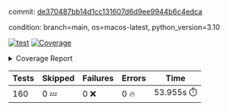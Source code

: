 commit: [de370487bb14d1cc131607d6d9ee9944b6c4edca](https://github.com/rcmdnk/homebrew-file/tree/de370487bb14d1cc131607d6d9ee9944b6c4edca)

condition: branch=main, os=macos-latest, python_version=3.10

[![test](https://github.com/rcmdnk/homebrew-file/actions/workflows/test.yml/badge.svg)](https://github.com/rcmdnk/homebrew-file/actions/runs/14864052026)
<a href="https://github.com/rcmdnk/homebrew-file/blob/de370487bb14d1cc131607d6d9ee9944b6c4edca/README.md"><img alt="Coverage" src="https://img.shields.io/badge/Coverage-0%25-red.svg" /></a><details><summary>Coverage Report </summary><table><tr><th>File</th><th>Stmts</th><th>Miss</th><th>Cover</th><th>Missing</th></tr><tbody><tr><td colspan="5"><b>src/brew_file</b></td></tr><tr><td>&nbsp; &nbsp;<a href="https://github.com/rcmdnk/homebrew-file/blob/de370487bb14d1cc131607d6d9ee9944b6c4edca/src/brew_file/__init__.py">\_\_init\_\_.py</a></td><td>3</td><td>3</td><td>0%</td><td><a href="https://github.com/rcmdnk/homebrew-file/blob/de370487bb14d1cc131607d6d9ee9944b6c4edca/src/brew_file/__init__.py#L1-L4">1&ndash;4</a></td></tr><tr><td>&nbsp; &nbsp;<a href="https://github.com/rcmdnk/homebrew-file/blob/de370487bb14d1cc131607d6d9ee9944b6c4edca/src/brew_file/brew_file.py">brew_file.py</a></td><td>1298</td><td>1298</td><td>0%</td><td><a href="https://github.com/rcmdnk/homebrew-file/blob/de370487bb14d1cc131607d6d9ee9944b6c4edca/src/brew_file/brew_file.py#L1-L2419">1&ndash;2419</a></td></tr><tr><td>&nbsp; &nbsp;<a href="https://github.com/rcmdnk/homebrew-file/blob/de370487bb14d1cc131607d6d9ee9944b6c4edca/src/brew_file/brew_helper.py">brew_helper.py</a></td><td>244</td><td>244</td><td>0%</td><td><a href="https://github.com/rcmdnk/homebrew-file/blob/de370487bb14d1cc131607d6d9ee9944b6c4edca/src/brew_file/brew_helper.py#L1-L414">1&ndash;414</a></td></tr><tr><td>&nbsp; &nbsp;<a href="https://github.com/rcmdnk/homebrew-file/blob/de370487bb14d1cc131607d6d9ee9944b6c4edca/src/brew_file/brew_info.py">brew_info.py</a></td><td>415</td><td>415</td><td>0%</td><td><a href="https://github.com/rcmdnk/homebrew-file/blob/de370487bb14d1cc131607d6d9ee9944b6c4edca/src/brew_file/brew_info.py#L1-L628">1&ndash;628</a></td></tr><tr><td>&nbsp; &nbsp;<a href="https://github.com/rcmdnk/homebrew-file/blob/de370487bb14d1cc131607d6d9ee9944b6c4edca/src/brew_file/info.py">info.py</a></td><td>11</td><td>11</td><td>0%</td><td><a href="https://github.com/rcmdnk/homebrew-file/blob/de370487bb14d1cc131607d6d9ee9944b6c4edca/src/brew_file/info.py#L1-L17">1&ndash;17</a></td></tr><tr><td>&nbsp; &nbsp;<a href="https://github.com/rcmdnk/homebrew-file/blob/de370487bb14d1cc131607d6d9ee9944b6c4edca/src/brew_file/main.py">main.py</a></td><td>170</td><td>170</td><td>0%</td><td><a href="https://github.com/rcmdnk/homebrew-file/blob/de370487bb14d1cc131607d6d9ee9944b6c4edca/src/brew_file/main.py#L1-L702">1&ndash;702</a></td></tr><tr><td>&nbsp; &nbsp;<a href="https://github.com/rcmdnk/homebrew-file/blob/de370487bb14d1cc131607d6d9ee9944b6c4edca/src/brew_file/utils.py">utils.py</a></td><td>70</td><td>70</td><td>0%</td><td><a href="https://github.com/rcmdnk/homebrew-file/blob/de370487bb14d1cc131607d6d9ee9944b6c4edca/src/brew_file/utils.py#L1-L134">1&ndash;134</a></td></tr><tr><td><b>TOTAL</b></td><td><b>2211</b></td><td><b>2211</b></td><td><b>0%</b></td><td>&nbsp;</td></tr></tbody></table></details>

| Tests | Skipped | Failures | Errors | Time |
| ----- | ------- | -------- | -------- | ------------------ |
| 160 | 0 :zzz: | 0 :x: | 0 :fire: | 53.955s :stopwatch: |

